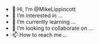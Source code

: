 - 👋 Hi, I’m @MikeLippincott
- 👀 I’m interested in ...
- 🌱 I’m currently learning ...
- 💞️ I’m looking to collaborate on ...
- 📫 How to reach me ...

<!---
MikeLippincott/MikeLippincott is a ✨ special ✨ repository because its `README.md` (this file) appears on your GitHub profile.
You can click the Preview link to take a look at your changes.
--->

